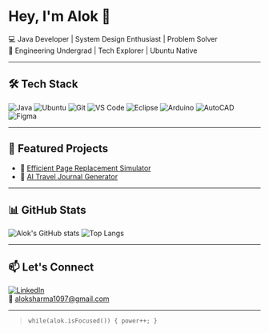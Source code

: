 # Hey, I'm Alok 👋

💻 Java Developer | System Design Enthusiast | Problem Solver  
🔧 Engineering Undergrad | Tech Explorer | Ubuntu Native

---

## 🛠️ Tech Stack

![Java](https://img.shields.io/badge/Java-%23ED8B00.svg?style=for-the-badge&logo=java&logoColor=white)
![Ubuntu](https://img.shields.io/badge/Ubuntu-E95420?style=for-the-badge&logo=ubuntu&logoColor=white)
![Git](https://img.shields.io/badge/Git-F05032?style=for-the-badge&logo=git&logoColor=white)
![VS Code](https://img.shields.io/badge/VS%20Code-007ACC?style=for-the-badge&logo=visual-studio-code&logoColor=white)
![Eclipse](https://img.shields.io/badge/Eclipse-2C2255?style=for-the-badge&logo=eclipse&logoColor=white)
![Arduino](https://img.shields.io/badge/Arduino-00979D?style=for-the-badge&logo=arduino&logoColor=white)
![AutoCAD](https://img.shields.io/badge/AutoCAD-D7141A?style=for-the-badge&logo=autodesk&logoColor=white)
![Figma](https://img.shields.io/badge/Figma-F24E1E?style=for-the-badge&logo=figma&logoColor=white)

---

## 🔗 Featured Projects

- 🚀 [Efficient Page Replacement Simulator](https://github.com/alokkksharmaa/Efficient-Page-Replacement-Algorithm-Simulator)  
- 🧠 [AI Travel Journal Generator](https://github.com/alokkksharmaa/AI-TRAVEL-JOURNAL-Generator)

---

## 📊 GitHub Stats

![Alok's GitHub stats](https://github-readme-stats.vercel.app/api?username=alokkksharmaa&show_icons=true&theme=radical)
![Top Langs](https://github-readme-stats.vercel.app/api/top-langs/?username=alokkksharmaa&layout=compact&theme=radical)

---

## 📫 Let's Connect

[![LinkedIn](https://img.shields.io/badge/-LinkedIn-blue?logo=Linkedin&logoColor=white)](https://www.linkedin.com/in/alok-s-011822213/)  
📧 aloksharma1097@gmail.com

---

> `while(alok.isFocused()) { power++; }`
